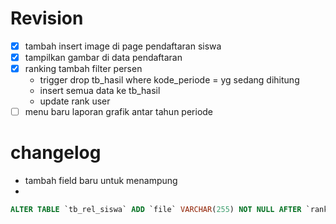 # Revision
- [x] tambah insert image di page pendaftaran siswa
- [x] tampilkan gambar di data pendaftaran
- [x] ranking tambah filter persen
  - trigger drop tb_hasil where kode_periode = yg sedang dihitung
  - insert semua data ke tb_hasil
  - update rank user
- [ ] menu baru laporan grafik antar tahun periode

# changelog
- tambah field baru untuk menampung
- 
```sql
ALTER TABLE `tb_rel_siswa` ADD `file` VARCHAR(255) NOT NULL AFTER `rank`;
```


